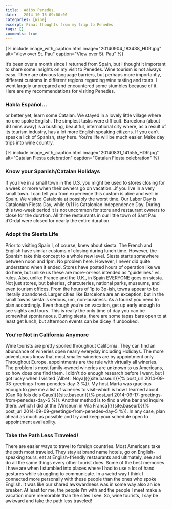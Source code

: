 ```yaml
---
title:  Adiós Penedès.
date:   2014-10-15 09:00:00
categories: [Wine]
excerpt: Final thoughts from my trip to Penedès
tags: []
comments: true
---
```


{% include image_with_caption.html image="20140904_183438_HDR.jpg" alt="View over St. Pau" caption="View over St. Pau" %}

It’s been over a month since I returned from Spain, but I thought it important to share some insights on my visit to Penedès. Wine tourism is not always easy. There are obvious language barriers, but perhaps more importantly, different customs in different regions regarding wine tasting and tours. I went largely unprepared and encountered some stumbles because of it. Here are my recommendations for visiting Penedès.

### Habla Español...

or better yet, learn some Catalan. We stayed in a lovely little village where no one spoke English. The simplest tasks were difficult. Barcelona (about 40 mins away) is a bustling, beautiful, international city where, as a result of its tourism industry, has a lot more English speaking citizens. If you can’t speak a lick of Spanish, stay here. You’re life will be much easier. Make day trips into wine country.

{% include image_with_caption.html image="20140831_141555_HDR.jpg" alt="Catalan Fiesta celebration" caption="Catalan Fiesta celebration" %}

### Know your Spanish/Catalan Holidays

If you live in a small town in the U.S. you might be used to stores closing for a week or more when their owners go on vacation...if you live in a very small town. I can tell you from experience this custom is alive and well in Spain. We visited Catalonia at possibly the worst time. Our Labor Day is Catalonian Fiesta Day, while 9/11 is Catalonian Independence Day. During this two-week period it is not uncommon for store and restaurant owners to close for the duration. All three restaurants in our little town of Sant Pau d’Ordal were closed for nearly the entire duration.

### Adopt the Siesta Life

Prior to visiting Spain I, of course, knew about siesta. The French and English have similar customs of closing during lunch time. However, the Spanish take this concept to a whole new level. Siesta starts somewhere between noon and 1pm. No problem here. However, I never did quite understand when it ended. Stores have posted hours of operation like we do here, but unlike us these are more-or-less intended as “guidelines” vs. rules. Also, unlike France and the U.K., in Spain EVERYONE goes on siesta. Not just stores, but bakeries, charcuteries, national parks, museums, and even tourism offices. From the hours of 1p to 3p-ish, towns appear to be literally abandoned. Larger cities like Barcelona are an exception, but in the small towns siesta is serious, um, non-business. As a tourist you need to plan accordingly. Even though you’re on vacation, get up early enough to see sights and tours. This is really the only time of day you can be somewhat spontaneous. During siesta, there are some tapas bars open to at least get lunch, but afternoon events can be dicey if unbooked.

### You’re Not in California Anymore

Wine tourists are pretty spoiled throughout California. They can find an abundance of wineries open nearly everyday including Holidays. The more adventurous know that most smaller wineries are by appointment only. Throughout Europe, appointments are the rule with virtually all wineries. The problem is most family-owned wineries are unknown to us Americans, so how does one find them. I didn’t do enough research before I went, but I got lucky when I visited [Albet i Noya]({{site.baseurl}}{% post_url 2014-09-03-greetings-from-penedes-day-3 %}). My host Marta was gracious enough to give me a list of wineries to visit–which is how I learned about [Can Rà fols dels Caus]({{site.baseurl}}{% post_url 2014-09-17-greetings-from-penedes-day-6 %}). Another method is to find a wine bar and inquire there...which I did at the [Vinseum in Vila Franca]({{site.baseurl}}{% post_url 2014-09-09-greetings-from-penedes-day-5 %}). In any case, plan ahead as much as possible and try and keep your schedule open to appointment availability.

### Take the Path Less Traveled!

There are easier ways to travel to foreign countries. Most Americans take the path most traveled. They stay at brand name hotels, go on English-speaking tours, eat at English-friendly restaurants and ultimately, see and do all the same things every other tourist does. Some of the best memories I have are when I stumbled into places where I had to use a lot of hand gestures while struggling to communicate. In a weird way I think I connected more personally with these people than the ones who spoke English. It was like our shared awkwardness was in some way also an ice breaker. At least for me, the people I’m with and the people I meet make a vacation more memorable than the sites I see. So, wine tourists, I say be awkward and take the path less traveled!
